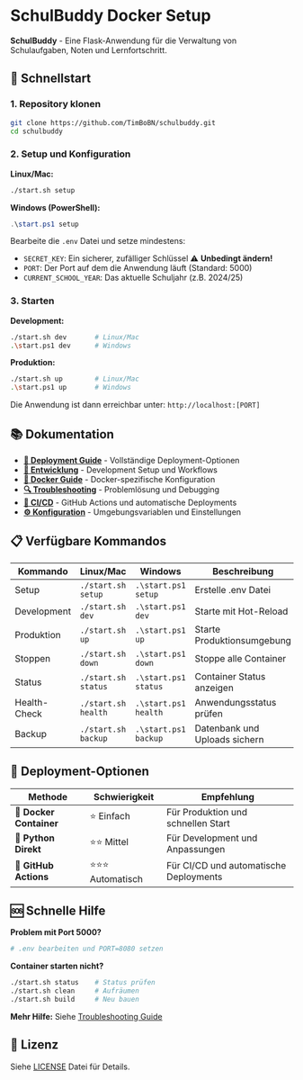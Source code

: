 # SchulBuddy Docker Setup

**SchulBuddy** - Eine Flask-Anwendung für die Verwaltung von Schulaufgaben, Noten und Lernfortschritt.

## 🚀 Schnellstart

### 1. Repository klonen
```bash
git clone https://github.com/TimBoBN/schulbuddy.git
cd schulbuddy
```

### 2. Setup und Konfiguration
**Linux/Mac:**
```bash
./start.sh setup
```

**Windows (PowerShell):**
```powershell
.\start.ps1 setup
```

Bearbeite die `.env` Datei und setze mindestens:
- `SECRET_KEY`: Ein sicherer, zufälliger Schlüssel ⚠️ **Unbedingt ändern!**
- `PORT`: Der Port auf dem die Anwendung läuft (Standard: 5000)
- `CURRENT_SCHOOL_YEAR`: Das aktuelle Schuljahr (z.B. 2024/25)

### 3. Starten

**Development:**
```bash
./start.sh dev       # Linux/Mac
.\start.ps1 dev      # Windows
```

**Produktion:**
```bash
./start.sh up        # Linux/Mac
.\start.ps1 up       # Windows
```

Die Anwendung ist dann erreichbar unter: `http://localhost:[PORT]`

## 📚 Dokumentation

- **[🚀 Deployment Guide](docs/DEPLOYMENT.md)** - Vollständige Deployment-Optionen
- **[🔧 Entwicklung](docs/DEVELOPMENT.md)** - Development Setup und Workflows
- **[🐳 Docker Guide](docs/DOCKER.md)** - Docker-spezifische Konfiguration
- **[🔍 Troubleshooting](docs/TROUBLESHOOTING.md)** - Problemlösung und Debugging
- **[🤖 CI/CD](docs/CICD.md)** - GitHub Actions und automatische Deployments
- **[⚙️ Konfiguration](docs/CONFIGURATION.md)** - Umgebungsvariablen und Einstellungen

## 📋 Verfügbare Kommandos

| Kommando | Linux/Mac | Windows | Beschreibung |
|----------|-----------|---------|--------------|
| Setup | `./start.sh setup` | `.\start.ps1 setup` | Erstelle .env Datei |
| Development | `./start.sh dev` | `.\start.ps1 dev` | Starte mit Hot-Reload |
| Produktion | `./start.sh up` | `.\start.ps1 up` | Starte Produktionsumgebung |
| Stoppen | `./start.sh down` | `.\start.ps1 down` | Stoppe alle Container |
| Status | `./start.sh status` | `.\start.ps1 status` | Container Status anzeigen |
| Health-Check | `./start.sh health` | `.\start.ps1 health` | Anwendungsstatus prüfen |
| Backup | `./start.sh backup` | `.\start.ps1 backup` | Datenbank und Uploads sichern |

## 🎯 Deployment-Optionen

| Methode | Schwierigkeit | Empfehlung |
|---------|---------------|------------|
| 🐳 **Docker Container** | ⭐ Einfach | Für Produktion und schnellen Start |
| 🐍 **Python Direkt** | ⭐⭐ Mittel | Für Development und Anpassungen |
| 🤖 **GitHub Actions** | ⭐⭐⭐ Automatisch | Für CI/CD und automatische Deployments |

## 🆘 Schnelle Hilfe

**Problem mit Port 5000?**
```bash
# .env bearbeiten und PORT=8080 setzen
```

**Container starten nicht?**
```bash
./start.sh status    # Status prüfen
./start.sh clean     # Aufräumen
./start.sh build     # Neu bauen
```

**Mehr Hilfe:** Siehe [Troubleshooting Guide](docs/TROUBLESHOOTING.md)

## 📝 Lizenz

Siehe [LICENSE](LICENSE) Datei für Details.
